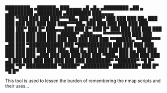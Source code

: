 ████████▄   ▄██████▄  ███▄▄▄▄      ▄█   ▄█▄    ▄████████ ▄██   ▄      ▄████████  ▄████████    ▄████████ ███▄▄▄▄   
███   ▀███ ███    ███ ███▀▀▀██▄   ███ ▄███▀   ███    ███ ███   ██▄   ███    ███ ███    ███   ███    ███ ███▀▀▀██▄ 
███    ███ ███    ███ ███   ███   ███▐██▀     ███    █▀  ███▄▄▄███   ███    █▀  ███    █▀    ███    ███ ███   ███ 
███    ███ ███    ███ ███   ███  ▄█████▀     ▄███▄▄▄     ▀▀▀▀▀▀███   ███        ███          ███    ███ ███   ███ 
███    ███ ███    ███ ███   ███ ▀▀█████▄    ▀▀███▀▀▀     ▄██   ███ ▀███████████ ███        ▀███████████ ███   ███ 
███    ███ ███    ███ ███   ███   ███▐██▄     ███    █▄  ███   ███          ███ ███    █▄    ███    ███ ███   ███ 
███   ▄███ ███    ███ ███   ███   ███ ▀███▄   ███    ███ ███   ███    ▄█    ███ ███    ███   ███    ███ ███   ███ 
████████▀   ▀██████▀   ▀█   █▀    ███   ▀█▀   ██████████  ▀█████▀   ▄████████▀  ████████▀    ███    █▀   ▀█   █▀  

This tool is used to lessen the burden of remembering the nmap scripts and their uses...
